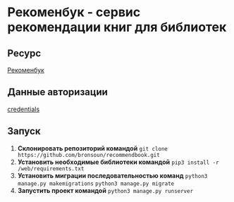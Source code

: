 # Рекоменбук - сервис рекомендации книг для библиотек
## Ресурс
[Рекоменбук](http://178.154.241.46:4985/)
## Данные авторизации
[credentials](https://docs.yandex.ru/docs/view?url=ya-disk-public%3A%2F%2FEEEAUEMOwR2HsBamb%2FKxg7To7F0vKbD80WvRvh5GZFCfFPzpXxDgVV0S24f1r3cZq%2FJ6bpmRyOJonT3VoXnDag%3D%3D%3A%2Fcredentials.csv&name=credentials.csv&nosw=1)

## Запуск
1. **Склонировать репозиторий командой**
   ```git clone https://github.com/bronsoun/recommendbook.git```
4. **Установить необходимые библиотеки командой**
   ```pip3 install -r /web/requirements.txt```
6. **Установить миграции последовательностью команд**
   ```python3 manage.py makemigrations```
   ```python3 manage.py migrate```
8. **Запустить проект командой**
   ```python3 manage.py runserver```
